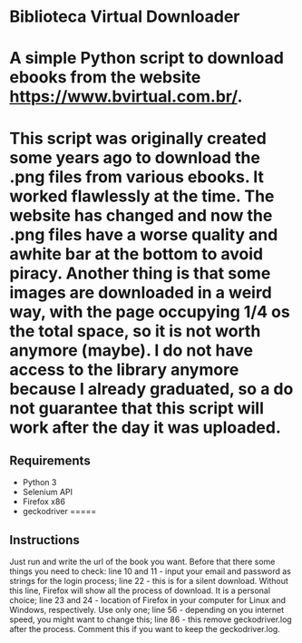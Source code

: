 # Biblioteca Virtual Downloader

A simple Python script to download ebooks from the website https://www.bvirtual.com.br/.
=====
This script was originally created some years ago to download the .png files from various ebooks. It worked flawlessly at the time.
The website has changed and now the .png files have a worse quality and awhite bar at the bottom to avoid piracy. Another thing is that some images are downloaded in a weird way, with the page occupying 1/4 os the total space, so it is not worth anymore (maybe).
I do not have access to the library anymore because I already graduated, so a do not guarantee that this script will work after the day it was uploaded.
=====
## Requirements
-  Python 3
-  Selenium API
-  Firefox x86
-  geckodriver
=====
## Instructions
Just run and write the url of the book you want. Before that there some things you need to check:
line 10 and 11 - input your email and password as strings for the login process;
line 22 - this is for a silent download. Without this line, Firefox will show all the process of download. It is a personal choice;
line 23 and 24 - location of Firefox in your computer for Linux and Windows, respectively. Use only one;
line 56 - depending on you internet speed, you might want to change this;
line 86 - this remove geckodriver.log after the process. Comment this if you want to keep the geckodriver.log.
